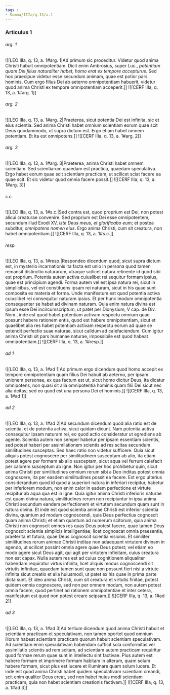 ```yaml
---
tags : 
- Summa/IIIa/q.13/a.1
---
```


### Articulus 1

###### arg. 1
![[LEO IIIa, q. 13, a. 1#arg. 1|Ad primum sic proceditur. Videtur quod anima Christi habuit omnipotentiam. Dicit enim Ambrosius, super Luc., *potentiam quam Dei filius naturaliter habet, homo erat ex tempore accepturus*. Sed hoc praecipue videtur esse secundum animam, quae est potior pars hominis. Cum ergo filius Dei ab aeterno omnipotentiam habuerit, videtur quod anima Christi ex tempore omnipotentiam acceperit.]]
![[CERF IIIa, q. 13, a. 1#arg. 1]]

###### arg. 2
![[LEO IIIa, q. 13, a. 1#arg. 2|Praeterea, sicut potentia Dei est infinita, sic et eius scientia. Sed anima Christi habet omnium scientiam eorum quae scit Deus quodammodo, ut supra dictum est. Ergo etiam habet omnem potentiam. Et ita est omnipotens.]]
![[CERF IIIa, q. 13, a. 1#arg. 2]]

###### arg. 3
![[LEO IIIa, q. 13, a. 1#arg. 3|Praeterea, anima Christi habet omnem scientiam. Sed scientiarum quaedam est practica, quaedam speculativa. Ergo habet eorum quae scit scientiam practicam, ut scilicet sciat facere ea quae scit. Et sic videtur quod omnia facere possit.]]
![[CERF IIIa, q. 13, a. 1#arg. 3]]

###### s.c.
![[LEO IIIa, q. 13, a. 1#s.c.|Sed contra est, quod proprium est Dei, non potest alicui creaturae convenire. Sed proprium est Dei esse omnipotentem, secundum illud Exodi XV, *iste Deus meus, et glorificabo eum*; et postea subditur, *omnipotens nomen eius*. Ergo anima Christi, cum sit creatura, non habet omnipotentiam.]]
![[CERF IIIa, q. 13, a. 1#s.c.]]

###### resp.
![[LEO IIIa, q. 13, a. 1#resp.|Respondeo dicendum quod, sicut supra dictum est, in mysterio incarnationis ita facta est unio in persona quod tamen remansit distinctio naturarum, utraque scilicet natura retinente id quod sibi est proprium. Potentia autem activa cuiuslibet rei sequitur formam ipsius, quae est principium agendi. Forma autem vel est ipsa natura rei, sicut in simplicibus, vel est constituens ipsam rei naturam, sicut in his quae sunt composita ex materia et forma. Unde manifestum est quod potentia activa cuiuslibet rei consequitur naturam ipsius. Et per hunc modum omnipotentia consequenter se habet ad divinam naturam. Quia enim natura divina est ipsum esse Dei incircumscriptum, ut patet per Dionysium, V cap. de Div. Nom., inde est quod habet potentiam activam respectu omnium quae possunt habere rationem entis, quod est habere omnipotentiam, sicut et quaelibet alia res habet potentiam activam respectu eorum ad quae se extendit perfectio suae naturae, sicut calidum ad calefaciendum. Cum igitur anima Christi sit pars humanae naturae, impossibile est quod habeat omnipotentiam.]]
![[CERF IIIa, q. 13, a. 1#resp.]]

###### ad 1
![[LEO IIIa, q. 13, a. 1#ad 1|Ad primum ergo dicendum quod homo accepit ex tempore omnipotentiam quam filius Dei habuit ab aeterno, per ipsam unionem personae, ex qua factum est ut, sicut homo dicitur Deus, ita dicatur omnipotens, non quasi sit alia omnipotentia hominis quam filii Dei sicut nec alia deitas; sed eo quod est una persona Dei et hominis.]]
![[CERF IIIa, q. 13, a. 1#ad 1]]

###### ad 2
![[LEO IIIa, q. 13, a. 1#ad 2|Ad secundum dicendum quod alia ratio est de scientia, et de potentia activa, sicut quidam dicunt. Nam potentia activa consequitur ipsam naturam rei, eo quod actio consideratur ut egrediens ab agente. Scientia autem non semper habetur per ipsam essentiam scientis, sed potest haberi per assimilationem scientis ad res scitas secundum similitudines susceptas. Sed haec ratio non videtur sufficere. Quia sicut aliquis potest cognoscere per similitudinem susceptam ab alio, ita etiam potest agere per formam ab alio susceptam, sicut aqua vel ferrum calefacit per calorem susceptum ab igne. Non igitur per hoc prohibetur quin, sicut anima Christi per similitudines omnium rerum sibi a Deo inditas potest omnia cognoscere, ita per easdem similitudines possit ea facere. Est ergo ulterius considerandum quod id quod a superiori natura in inferiori recipitur, habetur per inferiorem modum, non enim calor in eadem perfectione et virtute recipitur ab aqua qua est in igne. Quia igitur anima Christi inferioris naturae est quam divina natura, similitudines rerum non recipiuntur in ipsa anima Christi secundum eandem perfectionem et virtutem secundum quam sunt in natura divina. Et inde est quod scientia animae Christi est inferior scientia divina, quantum ad modum cognoscendi, quia Deus perfectius cognoscit quam anima Christi; et etiam quantum ad numerum scitorum, quia anima Christi non cognoscit omnes res quas Deus potest facere, quae tamen Deus cognoscit scientia simplicis intelligentiae; licet cognoscat omnia praesentia, praeterita et futura, quae Deus cognoscit scientia visionis. Et similiter similitudines rerum animae Christi inditae non adaequant virtutem divinam in agendo, ut scilicet possint omnia agere quae Deus potest; vel etiam eo modo agere sicut Deus agit, qui agit per virtutem infinitam, cuius creatura non est capax. Nulla autem res est ad cuius cognitionem aliqualiter habendam requiratur virtus infinita, licet aliquis modus cognoscendi sit virtutis infinitae, quaedam tamen sunt quae non possunt fieri nisi a virtute infinita sicut creatio et alia huiusmodi, ut patet ex his quae in prima parte dicta sunt. Et ideo anima Christi, cum sit creatura et virtutis finitae, potest quidem omnia cognoscere, sed non per omnem modum, non autem potest omnia facere, quod pertinet ad rationem omnipotentiae et inter cetera, manifestum est quod non potest creare seipsam.]]
![[CERF IIIa, q. 13, a. 1#ad 2]]

###### ad 3
![[LEO IIIa, q. 13, a. 1#ad 3|Ad tertium dicendum quod anima Christi habuit et scientiam practicam et speculativam, non tamen oportet quod omnium illorum habeat scientiam practicam quorum habuit scientiam speculativam. Ad scientiam enim speculativam habendam sufficit sola conformitas vel assimilatio scientis ad rem scitam, ad scientiam autem practicam requiritur quod formae rerum quae sunt in intellectu sint factivae. Plus autem est habere formam et imprimere formam habitam in alterum, quam solum habere formam, sicut plus est lucere et illuminare quam solum lucere. Et inde est quod anima Christi habet quidem speculativam scientiam creandi, scit enim qualiter Deus creat, sed non habet huius modi scientiam practicam, quia non habet scientiam creationis factivam.]]
![[CERF IIIa, q. 13, a. 1#ad 3]]

